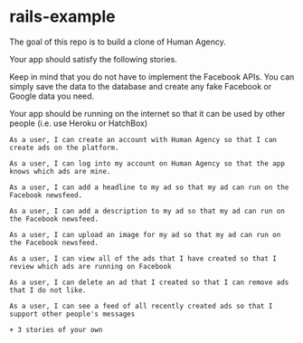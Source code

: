# rails-example

The goal of this repo is to build a clone of Human Agency.

Your app should satisfy the following stories.  

Keep in mind that you do not have to implement the Facebook APIs.  You can simply save the data to the database and create any fake Facebook or Google data you need.

Your app should be running on the internet so that it can be used by other people (i.e. use Heroku or HatchBox)

```
As a user, I can create an account with Human Agency so that I can create ads on the platform.

As a user, I can log into my account on Human Agency so that the app knows which ads are mine.

As a user, I can add a headline to my ad so that my ad can run on the Facebook newsfeed.

As a user, I can add a description to my ad so that my ad can run on the Facebook newsfeed.

As a user, I can upload an image for my ad so that my ad can run on the Facebook newsfeed.

As a user, I can view all of the ads that I have created so that I review which ads are running on Facebook

As a user, I can delete an ad that I created so that I can remove ads that I do not like.

As a user, I can see a feed of all recently created ads so that I support other people's messages

+ 3 stories of your own
```
